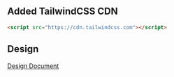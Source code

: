 ## Added TailwindCSS CDN

```html
<script src="https://cdn.tailwindcss.com"></script>
```

## Design

[Design Document](https://www.figma.com/file/0eYLSHNLF34xLK4aJSli4M/Bookmarked)
